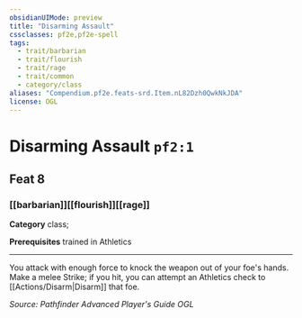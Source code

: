 ```yaml
---
obsidianUIMode: preview
title: "Disarming Assault"
cssclasses: pf2e,pf2e-spell
tags:
  - trait/barbarian
  - trait/flourish
  - trait/rage
  - trait/common
  - category/class
aliases: "Compendium.pf2e.feats-srd.Item.nL82Dzh0QwkNkJDA"
license: OGL
---
```

# Disarming Assault `pf2:1`
## Feat 8
### [[barbarian]][[flourish]][[rage]]

**Category** class; 



**Prerequisites** trained in Athletics
* * *
You attack with enough force to knock the weapon out of your foe's hands. Make a melee Strike; if you hit, you can attempt an Athletics check to [[Actions/Disarm|Disarm]] that foe.

*Source: Pathfinder Advanced Player's Guide*
*OGL*